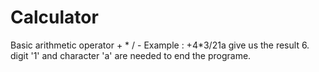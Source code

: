 # Calculator
Basic arithmetic operator + * / -
Example :
+4*3/21a give us the result 6.
digit '1' and character 'a' are needed to end the programe.

